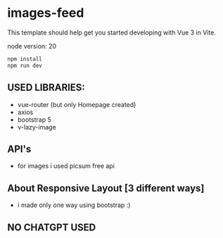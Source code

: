 # images-feed

This template should help get you started developing with Vue 3 in Vite.

node version: 20

```sh
npm install
npm run dev
```

## USED LIBRARIES:

- vue-router (but only Homepage created)
- axios
- bootstrap 5
- v-lazy-image

## API's

- for images i used picsum free api

## About Responsive Layout [3 different ways]

- i made only one way using bootstrap :)

## NO CHATGPT USED
